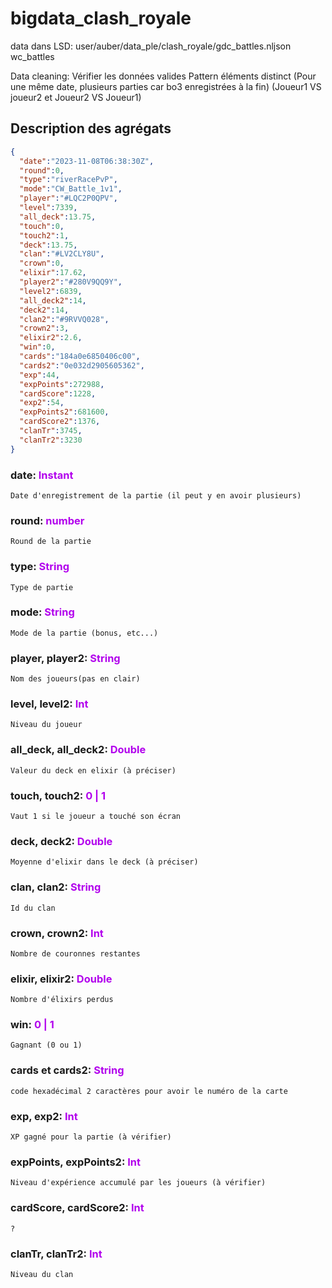 # bigdata_clash_royale

data dans LSD: user/auber/data_ple/clash_royale/gdc_battles.nljson
                                                wc_battles

Data cleaning:
    Vérifier les données valides 
    Pattern éléments distinct (Pour une même date, plusieurs parties car bo3 enregistrées à la fin)
    (Joueur1 VS joueur2 et Joueur2 VS Joueur1)


## Description des agrégats
```json
{
  "date":"2023-11-08T06:38:30Z",
  "round":0,
  "type":"riverRacePvP",
  "mode":"CW_Battle_1v1",
  "player":"#LQC2P0QPV",
  "level":7339,
  "all_deck":13.75,
  "touch":0,
  "touch2":1,
  "deck":13.75,
  "clan":"#LV2CLY8U",
  "crown":0,
  "elixir":17.62,
  "player2":"#280V9QQ9Y",
  "level2":6839,
  "all_deck2":14,
  "deck2":14,
  "clan2":"#9RVVQ028",
  "crown2":3,
  "elixir2":2.6,
  "win":0,
  "cards":"184a0e6850406c00",
  "cards2":"0e032d2905605362",
  "exp":44,
  "expPoints":272988,
  "cardScore":1228,
  "exp2":54,
  "expPoints2":681600,
  "cardScore2":1376,
  "clanTr":3745,
  "clanTr2":3230
}
```


### date: <span style="color: #B200ED"> Instant</span>
    Date d'enregistrement de la partie (il peut y en avoir plusieurs)
### round: <span style="color: #B200ED"> number</span>
    Round de la partie
### type: <span style="color: #B200ED"> String</span>
    Type de partie
### mode: <span style="color: #B200ED"> String</span>
    Mode de la partie (bonus, etc...)
### player, player2: <span style="color: #B200ED"> String</span>
    Nom des joueurs(pas en clair)
### level, level2: <span style="color: #B200ED"> Int</span>
    Niveau du joueur
### all_deck, all_deck2: <span style="color: #B200ED"> Double</span>
    Valeur du deck en elixir (à préciser)
### touch, touch2: <span style="color: #B200ED"> 0 | 1 </span>
    Vaut 1 si le joueur a touché son écran
### deck, deck2: <span style="color: #B200ED"> Double</span>
    Moyenne d'elixir dans le deck (à préciser)
### clan, clan2: <span style="color: #B200ED"> String</span>
    Id du clan
### crown, crown2: <span style="color: #B200ED">Int</span>
    Nombre de couronnes restantes
### elixir, elixir2: <span style="color: #B200ED"> Double</span>
    Nombre d'élixirs perdus
### win: <span style="color: #B200ED"> 0 | 1</span>
    Gagnant (0 ou 1)
### cards et cards2: <span style="color: #B200ED"> String</span>
    code hexadécimal 2 caractères pour avoir le numéro de la carte
### exp, exp2: <span style="color: #B200ED"> Int</span>
    XP gagné pour la partie (à vérifier)
### expPoints, expPoints2: <span style="color: #B200ED"> Int</span>
    Niveau d'expérience accumulé par les joueurs (à vérifier)
### cardScore, cardScore2: <span style="color: #B200ED"> Int</span>
    ?
### clanTr, clanTr2: <span style="color: #B200ED"> Int</span>
    Niveau du clan